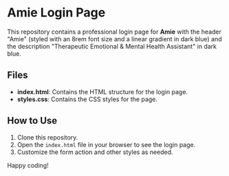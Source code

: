 # Amie Login Page

This repository contains a professional login page for **Amie** with the header "Amie" (styled with an 8rem font size and a linear gradient in dark blue) and the description "Therapeutic Emotional & Mental Health Assistant" in dark blue.

## Files

- **index.html**: Contains the HTML structure for the login page.
- **styles.css**: Contains the CSS styles for the page.

## How to Use

1. Clone this repository.
2. Open the `index.html` file in your browser to see the login page.
3. Customize the form action and other styles as needed.

Happy coding!
